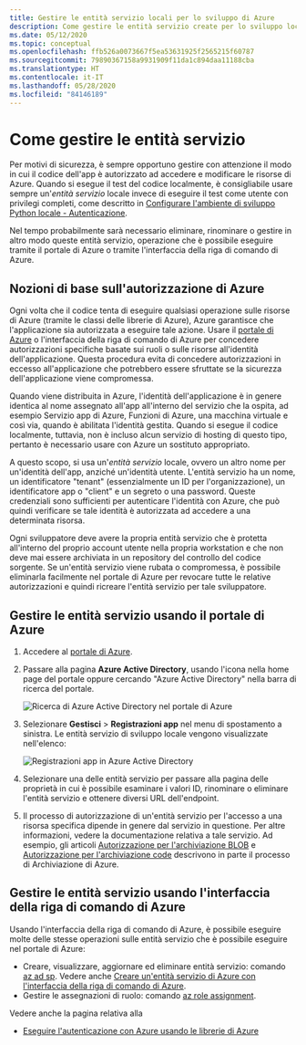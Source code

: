 ```yaml
---
title: Gestire le entità servizio locali per lo sviluppo di Azure
description: Come gestire le entità servizio create per lo sviluppo locale usando il portale di Azure o l'interfaccia della riga di comando di Azure.
ms.date: 05/12/2020
ms.topic: conceptual
ms.openlocfilehash: ffb526a0073667f5ea53631925f2565215f60787
ms.sourcegitcommit: 79890367158a9931909f11da1c894daa11188cba
ms.translationtype: HT
ms.contentlocale: it-IT
ms.lasthandoff: 05/28/2020
ms.locfileid: "84146189"
---
```

# <a name="how-to-manage-service-principals"></a>Come gestire le entità servizio

Per motivi di sicurezza, è sempre opportuno gestire con attenzione il modo in cui il codice dell'app è autorizzato ad accedere e modificare le risorse di Azure. Quando si esegue il test del codice localmente, è consigliabile usare sempre un'*entità servizio* locale invece di eseguire il test come utente con privilegi completi, come descritto in [Configurare l'ambiente di sviluppo Python locale - Autenticazione](configure-local-development-environment.md#configure-authentication).

Nel tempo probabilmente sarà necessario eliminare, rinominare o gestire in altro modo queste entità servizio, operazione che è possibile eseguire tramite il portale di Azure o tramite l'interfaccia della riga di comando di Azure.

## <a name="basics-of-azure-authorization"></a>Nozioni di base sull'autorizzazione di Azure

Ogni volta che il codice tenta di eseguire qualsiasi operazione sulle risorse di Azure (tramite le classi delle librerie di Azure), Azure garantisce che l'applicazione sia autorizzata a eseguire tale azione. Usare il [portale di Azure](https://portal.azure.com) o l'interfaccia della riga di comando di Azure per concedere autorizzazioni specifiche basate sui ruoli o sulle risorse all'identità dell'applicazione. Questa procedura evita di concedere autorizzazioni in eccesso all'applicazione che potrebbero essere sfruttate se la sicurezza dell'applicazione viene compromessa.

Quando viene distribuita in Azure, l'identità dell'applicazione è in genere identica al nome assegnato all'app all'interno del servizio che la ospita, ad esempio Servizio app di Azure, Funzioni di Azure, una macchina virtuale e così via, quando è abilitata l'identità gestita. Quando si esegue il codice localmente, tuttavia, non è incluso alcun servizio di hosting di questo tipo, pertanto è necessario usare con Azure un sostituto appropriato.

A questo scopo, si usa un'*entità servizio* locale, ovvero un altro nome per un'identità dell'app, anziché un'identità utente. L'entità servizio ha un nome, un identificatore "tenant" (essenzialmente un ID per l'organizzazione), un identificatore app o "client" e un segreto o una password. Queste credenziali sono sufficienti per autenticare l'identità con Azure, che può quindi verificare se tale identità è autorizzata ad accedere a una determinata risorsa.

Ogni sviluppatore deve avere la propria entità servizio che è protetta all'interno del proprio account utente nella propria workstation e che non deve mai essere archiviata in un repository del controllo del codice sorgente. Se un'entità servizio viene rubata o compromessa, è possibile eliminarla facilmente nel portale di Azure per revocare tutte le relative autorizzazioni e quindi ricreare l'entità servizio per tale sviluppatore.

## <a name="manage-service-principals-using-the-azure-portal"></a>Gestire le entità servizio usando il portale di Azure

1. Accedere al [portale di Azure](https://portal.azure.com).

1. Passare alla pagina **Azure Active Directory**, usando l'icona nella home page del portale oppure cercando "Azure Active Directory" nella barra di ricerca del portale.

    ![Ricerca di Azure Active Directory nel portale di Azure](media/how-to-manage-service-principals/azure-ad-portal-search.png)

1. Selezionare **Gestisci** > **Registrazioni app** nel menu di spostamento a sinistra. Le entità servizio di sviluppo locale vengono visualizzate nell'elenco:

    ![Registrazioni app in Azure Active Directory](media/how-to-manage-service-principals/azure-ad-app-registrations.png)

1. Selezionare una delle entità servizio per passare alla pagina delle proprietà in cui è possibile esaminare i valori ID, rinominare o eliminare l'entità servizio e ottenere diversi URL dell'endpoint.

1. Il processo di autorizzazione di un'entità servizio per l'accesso a una risorsa specifica dipende in genere dal servizio in questione. Per altre informazioni, vedere la documentazione relativa a tale servizio. Ad esempio, gli articoli [Autorizzazione per l'archiviazione BLOB](/azure/storage/common/storage-auth-aad-rbac-portal) e [Autorizzazione per l'archiviazione code](/azure/storage/common/storage-auth-aad-rbac-portal) descrivono in parte il processo di Archiviazione di Azure.

## <a name="manage-service-principals-using-the-azure-cli"></a>Gestire le entità servizio usando l'interfaccia della riga di comando di Azure

Usando l'interfaccia della riga di comando di Azure, è possibile eseguire molte delle stesse operazioni sulle entità servizio che è possibile eseguire nel portale di Azure:

- Creare, visualizzare, aggiornare ed eliminare entità servizio: comando [az ad sp](/cli/azure/ad/sp?view=azure-cli-latest). Vedere anche [Creare un'entità servizio di Azure con l'interfaccia della riga di comando di Azure](/cli/azure/create-an-azure-service-principal-azure-cli?view=azure-cli-latest).
- Gestire le assegnazioni di ruolo: comando [az role assignment](/cli/azure/role/assignment?view=azure-cli-latest).

Vedere anche la pagina relativa alla

- [Eseguire l'autenticazione con Azure usando le librerie di Azure](azure-sdk-authenticate.md)
